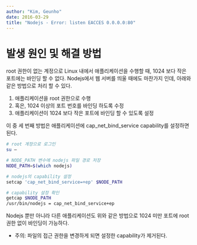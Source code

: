 ```yaml
---
author: "Kim, Geunho"
date: 2016-03-29
title: "Nodejs - Error: listen EACCES 0.0.0.0:80"
---
```



# 발생 원인 및 해결 방법
root 권한이 없는 계정으로 Linux 내에서 애플리케이션을 수행할 때, 1024 보다 작은 포트에는 바인딩 할 수 없다. Nodejs에서 웹 서버를 띄울 때에도 마찬가지 인데, 아래와 같은 방법으로 처리 할 수 있다.

1. 애플리케이션을 root 권한으로 수행
2. 혹은, 1024 이상의 포트 번호를 바인딩 하도록 수정
3. 애플리케이션이 1024 보다 작은 포트에 바인딩 할 수 있도록 설정

이 중 세 번째 방법은 애플리케이션에 cap_net_bind_service capability를 설정하면 된다.

```bash
# root 계정으로 로그인
su –

# NODE_PATH 변수에 nodejs 파일 경로 저장
NODE_PATH=$(which nodejs)

# nodejs의 capability 설정
setcap 'cap_net_bind_service=+ep' $NODE_PATH

# capability 설정 확인
getcap $NODE_PATH
/usr/bin/nodejs = cap_net_bind_service+ep
```

Nodejs 뿐만 아니라 다른 애플리케이션도 위와 같은 방법으로 1024 미만 포트에 root 권한 없이 바인딩이 가능하다. 

* 주의: 파일의 접근 권한을 변경하게 되면 설정한 capability가 제거된다.